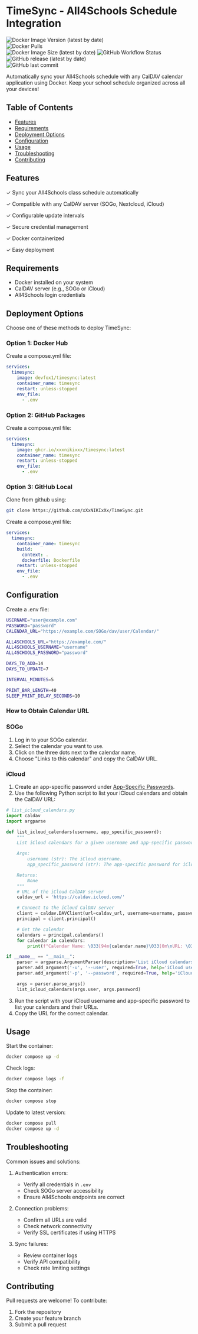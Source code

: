 # TimeSync - All4Schools Schedule Integration

![Docker Image Version (latest by date)](https://img.shields.io/docker/v/devfox1/timesync?sort=date)  
![Docker Pulls](https://img.shields.io/docker/pulls/devfox1/timesync)  
![Docker Image Size (latest by date)](https://img.shields.io/docker/image-size/devfox1/timesync?sort=date)
![GitHub Workflow Status](https://img.shields.io/github/actions/workflow/status/xXxNIKIxXx/TimeSync/docker-image.yml)
![GitHub release (latest by date)](https://img.shields.io/github/v/release/xXxNIKIxXx/TimeSync)  
![GitHub last commit](https://img.shields.io/github/last-commit/xXxNIKIxXx/TimeSync)

Automatically sync your All4Schools schedule with any CalDAV calendar application using Docker. Keep your school schedule organized across all your devices!

## Table of Contents

- [Features](#features)
- [Requirements](#requirements)
- [Deployment Options](#deployment-options)
- [Configuration](#configuration)
- [Usage](#usage)
- [Troubleshooting](#troubleshooting)
- [Contributing](#contributing)

## Features

✓ Sync your All4Schools class schedule automatically

✓ Compatible with any CalDAV server (SOGo, Nextcloud, iCloud)

✓ Configurable update intervals

✓ Secure credential management

✓ Docker containerized

✓ Easy deployment

## Requirements

- Docker installed on your system
- CalDAV server (e.g., SOGo or iCloud)
- All4Schools login credentials

## Deployment Options

Choose one of these methods to deploy TimeSync:

### Option 1: Docker Hub

Create a compose.yml file:

```yaml
services:
  timesync:
    image: devfox1/timesync:latest
    container_name: timesync
    restart: unless-stopped
    env_file:
      - .env
```

### Option 2: GitHub Packages

Create a compose.yml file:

```yaml
services:
  timesync:
    image: ghcr.io/xxxnikixxx/timesync:latest
    container_name: timesync
    restart: unless-stopped
    env_file:
      - .env
```

### Option 3: GitHub Local

Clone from github using:

```bash
git clone https://github.com/xXxNIKIxXx/TimeSync.git
```

Create a compose.yml file:

```yaml
services:
  timesync:
    container_name: timesync
    build:
      context: .
      dockerfile: Dockerfile
    restart: unless-stopped
    env_file:
      - .env
```

## Configuration

Create a .env file:

```bash
USERNAME="user@example.com"
PASSWORD="password"
CALENDAR_URL="https://example.com/SOGo/dav/user/Calendar/"

ALL4SCHOOLS_URL="https://example.com/"
ALL4SCHOOLS_USERNAME="username"
ALL4SCHOOLS_PASSWORD="password"

DAYS_TO_ADD=14
DAYS_TO_UPDATE=7

INTERVAL_MINUTES=5

PRINT_BAR_LENGTH=40
SLEEP_PRINT_DELAY_SECONDS=10
```

### How to Obtain Calendar URL

  ### SOGo
  1. Log in to your SOGo calendar.
  2. Select the calendar you want to use.
  3. Click on the three dots next to the calendar name.
  4. Choose "Links to this calendar" and copy the CalDAV URL.

  ### iCloud
  1. Create an app-specific password under [App-Specific Passwords](https://account.apple.com/account/manage).
  2. Use the following Python script to list your iCloud calendars and obtain the CalDAV URL:
  
  ```python
  # list_icloud_calendars.py
  import caldav
  import argparse

  def list_icloud_calendars(username, app_specific_password):
      """
      List iCloud calendars for a given username and app-specific password.

      Args:
          username (str): The iCloud username.
          app_specific_password (str): The app-specific password for iCloud.

      Returns:
          None
      """
      # URL of the iCloud CalDAV server
      caldav_url = 'https://caldav.icloud.com/'

      # Connect to the iCloud CalDAV server
      client = caldav.DAVClient(url=caldav_url, username=username, password=app_specific_password)
      principal = client.principal()

      # Get the calendar
      calendars = principal.calendars()
      for calendar in calendars:
          print(f"Calendar Name: \033[94m{calendar.name}\033[0m\nURL: \033[92m{calendar.url}\033[0m\n")

  if __name__ == "__main__":
      parser = argparse.ArgumentParser(description='List iCloud calendars.')
      parser.add_argument('-u', '--user', required=True, help='iCloud username')
      parser.add_argument('-p', '--password', required=True, help='iCloud app-specific password')

      args = parser.parse_args()
      list_icloud_calendars(args.user, args.password)
  ```

  3. Run the script with your iCloud username and app-specific password to list your calendars and their URLs.
  4. Copy the URL for the correct calendar.

## Usage

Start the container:

```bash
docker compose up -d
```

Check logs:

```bash
docker compose logs -f
```

Stop the container:

```bash
docker compose stop
```

Update to latest version:

```bash
docker compose pull
docker compose up -d
```

## Troubleshooting

Common issues and solutions:

1. Authentication errors:
   - Verify all credentials in `.env`
   - Check SOGo server accessibility
   - Ensure All4Schools endpoints are correct

2. Connection problems:
   - Confirm all URLs are valid
   - Check network connectivity
   - Verify SSL certificates if using HTTPS

3. Sync failures:
   - Review container logs
   - Verify API compatibility
   - Check rate limiting settings

## Contributing

Pull requests are welcome! To contribute:
1. Fork the repository
2. Create your feature branch
3. Submit a pull request
